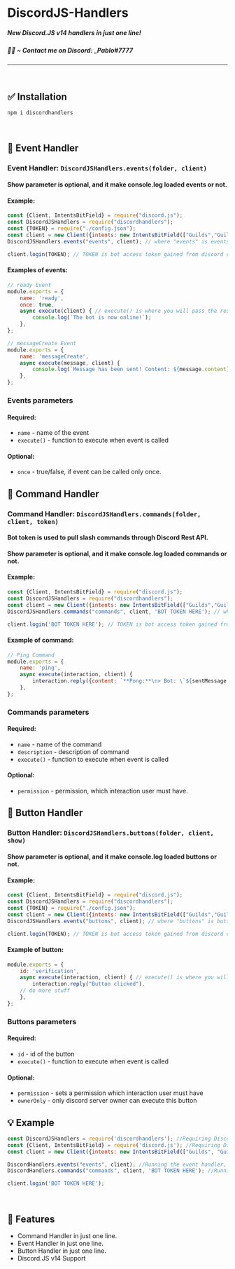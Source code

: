 # DiscordJS-Handlers 
##### *New Discord.JS v14 handlers in just one line!*
##### 🙋‍♂ ~ Contact me on Discord: **_Pablo#7777**
---
&nbsp;
## ✅ Installation
```
npm i discordhandlers
```
&nbsp;
## 📌 Event Handler
### Event Handler: `DiscordJSHandlers.events(folder, client)`
#### Show parameter is optional, and it make console.log loaded events or not.
#### Example:
```js
const {Client, IntentsBitField} = require("discord.js"); 
const DiscordJSHandlers = require("discordhandlers"); 
const {TOKEN} = require("./config.json"); 
const client = new Client({intents: new IntentsBitField(["Guilds","GuildMessages"])}); 
DiscordJSHandlers.events("events", client); // where "events" is events folder name

client.login(TOKEN); // TOKEN is bot access token gained from discord developers portal
```
#### Examples of events:
```js
// ready Event
module.exports = {
    name: 'ready',
    once: true,
    async execute(client) { // execute() is where you will pass the rest of needed arguments.
        console.log(`The bot is now online!`);
    },
};
```
```js
// messageCreate Event
module.exports = {
	name: 'messageCreate',
	async execute(message, client) {
        console.log(`Message has been sent! Content: ${message.content}.`);
	},
};
```
### Events parameters
#### Required:
 * `name` - name of the event
 * `execute()` - function to execute when event is called
#### Optional:
 * `once` - true/false, if event can be called only once.
&nbsp;
## 📌 Command Handler
### Command Handler: `DiscordJSHandlers.commands(folder, client, token)`
#### Bot token is used to pull slash commands through Discord Rest API.
#### Show parameter is optional, and it make console.log loaded commands or not.
#### Example:
```js
const {Client, IntentsBitField} = require("discord.js"); 
const DiscordJSHandlers = require("discordhandlers"); 
const client = new Client({intents: new IntentsBitField(["Guilds","GuildMessages"])}); 
DiscordJSHandlers.commands("commands", client, 'BOT TOKEN HERE'); // where "commands" is events folder name

client.login('BOT TOKEN HERE'); // TOKEN is bot access token gained from discord developers portal
```
#### Example of command:
```js
// Ping Command
module.exports = {
	name: 'ping',
	async execute(interaction, client) {
		interaction.reply({content: `**Pong:**\n> Bot: \`${sentMessage.createdTimestamp - message.createdTimestamp}ms\``})
	},
};
```
### Commands parameters
#### Required:
 * `name` - name of the command
 * `description` - description of command
 * `execute()` - function to execute when event is called
#### Optional:
 * `permission` - permission, which interaction user must have.
&nbsp;
## 📌 Button Handler
### Button Handler: `DiscordJSHandlers.buttons(folder, client, show)`
#### Show parameter is optional, and it make console.log loaded buttons or not.
#### Example:
```js
const {Client, IntentsBitField} = require("discord.js"); 
const DiscordJSHandlers = require("discordhandlers"); 
const {TOKEN} = require("./config.json"); 
const client = new Client({intents: new IntentsBitField(["Guilds","GuildMessages"])}); 
DiscordJSHandlers.events("buttons", client); // where "buttons" is buttons folder name

client.login(TOKEN); // TOKEN is bot access token gained from discord developers portal
```
#### Example of button:
```js
module.exports = {
    id: 'verification',
    async execute(interaction, client) { // execute() is where you will pass the rest of needed arguments.
        interaction.reply("Button clicked").
	// do more stuff
    },
};
```
### Buttons parameters
#### Required:
 * `id` - id of the button
 * `execute()` - function to execute when event is called
#### Optional:
 * `permission` - sets a permission which interaction user must have
 * `ownerOnly` - only discord server owner can execute this button
&nbsp;
## 💡 Example
```js
const DiscordJSHandlers = require('discordhandlers'); //Requiring Discord-Handlers module.
const {Client, IntentsBitField} = require('discord.js'); //Requiring Discord.js module.
const client = new Client({intents: new IntentsBitField(["Guilds", "GuildMessages"])}); //Creating new Discord.JS Client instance.

DiscordHandlers.events("events", client); //Running the event handler, where "events" is events folder name.
DiscordHandlers.commands("commands", client, 'BOT TOKEN HERE'); //Running the command handler, where "commands" is commands folder name.

client.login('BOT TOKEN HERE');
```
&nbsp;
## 📝 Features

- Command Handler in just one line.
- Event Handler in just one line.
- Button Handler in just one line.
- Discord.JS v14 Support

